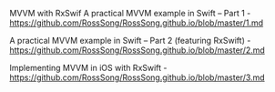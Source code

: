 MVVM with RxSwif
A practical MVVM example in Swift – Part 1
-https://github.com/RossSong/RossSong.github.io/blob/master/1.md

A practical MVVM example in Swift – Part 2 (featuring RxSwift)
-https://github.com/RossSong/RossSong.github.io/blob/master/2.md

Implementing MVVM in iOS with RxSwift
-https://github.com/RossSong/RossSong.github.io/blob/master/3.md
